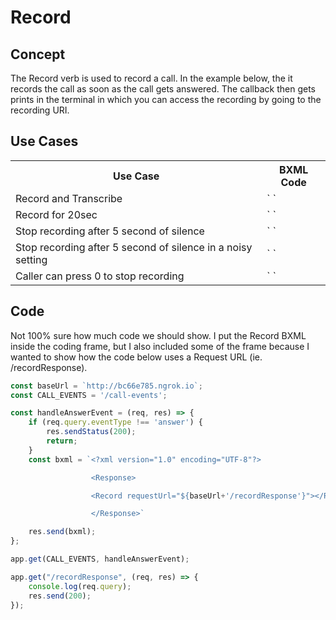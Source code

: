 # Record

## Concept
The Record verb is used to record a call. In the example below, the it records the call as soon as the call gets answered. The callback then gets prints in the terminal in which you can access the recording by going to the recording URI.

## Use Cases
<table>
    <tr>
        <th>Use Case</th>
        <th>BXML Code</th>
    </tr>
    <tr>
        <td>Record and Transcribe</td>
        <td>`<?xml version="1.0" encoding="UTF-8"?>
             <Response>
             <Record requestUrl="${baseUrl+'/recordResponse'}" transcribe="true" transcribeCallbackUrl="https://transcribe.url/result"></Record>
             </Response>`
        </td>
    </tr>
    <tr>
        <td>Record for 20sec </td>
        <td>`<?xml version="1.0" encoding="UTF-8"?>
             <Response>
             <Record requestUrl="${baseUrl+'/recordResponse'}" maxDuration="20"></Record>
             </Response>`
        </td>
    </tr>
    <tr>
        <td>Stop recording after 5 second of silence</td>
        <td>`<?xml version="1.0" encoding="UTF-8"?>
             <Response>
             <Record requestUrl="${baseUrl+'/recordResponse'}" silenceTimeout="5"></Record>
             </Response>`
        </td>
    </tr>
    <tr>
        <td>Stop recording after 5 second of silence in a noisy setting</td>
        <td>`<?xml version="1.0" encoding="UTF-8"?>
             <Response>
             <Record requestUrl="${baseUrl+'/recordResponse'}" silenceTimeout="5" silenceThreshold="150"></Record>
             </Response>`
        </td>
    </tr>
    <tr>
        <td>Caller can press 0 to stop recording</td>
        <td>`<?xml version="1.0" encoding="UTF-8"?>
             <Response>
             <Record requestUrl="${baseUrl+'/recordResponse'}" terminatingDigits="0"></Record>
             </Response>`
        </td>
    </tr>
</table>

## Code

Not 100% sure how much code we should show.  I put the Record BXML inside the coding frame, but I also included some of the frame because I wanted to show how the code below uses a Request URL (ie. /recordResponse).

```js
const baseUrl = `http://bc66e785.ngrok.io`;
const CALL_EVENTS = '/call-events';

const handleAnswerEvent = (req, res) => {
    if (req.query.eventType !== 'answer') {
        res.sendStatus(200);
        return;
    }
    const bxml = `<?xml version="1.0" encoding="UTF-8"?>

				  <Response>

				  <Record requestUrl="${baseUrl+'/recordResponse'}"></Record>

				  </Response>`

    res.send(bxml);
};

app.get(CALL_EVENTS, handleAnswerEvent);

app.get("/recordResponse", (req, res) => {
    console.log(req.query);
    res.send(200);
});
```